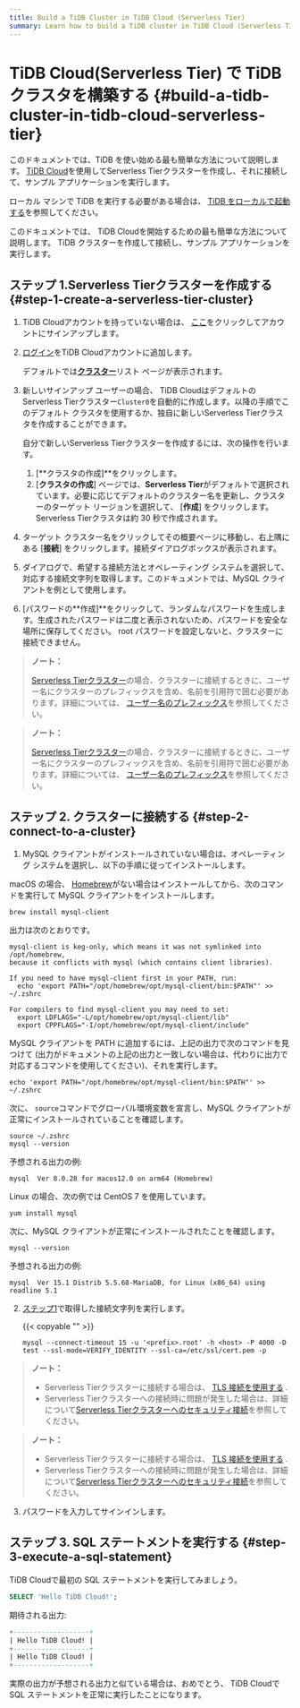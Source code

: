```yaml
---
title: Build a TiDB Cluster in TiDB Cloud (Serverless Tier)
summary: Learn how to build a TiDB cluster in TiDB Cloud (Serverless Tier) and connect to a TiDB Cloud cluster.
---
```


<!-- markdownlint-disable MD029 -->

# TiDB Cloud(Serverless Tier) で TiDBクラスタを構築する {#build-a-tidb-cluster-in-tidb-cloud-serverless-tier}

<CustomContent platform="tidb">

このドキュメントでは、TiDB を使い始める最も簡単な方法について説明します。 [TiDB Cloud](https://en.pingcap.com/tidb-cloud)を使用してServerless Tierクラスターを作成し、それに接続して、サンプル アプリケーションを実行します。

ローカル マシンで TiDB を実行する必要がある場合は、 [TiDB をローカルで起動する](/quick-start-with-tidb.md)を参照してください。

</CustomContent>

<CustomContent platform="tidb-cloud">

このドキュメントでは、 TiDB Cloudを開始するための最も簡単な方法について説明します。 TiDB クラスターを作成して接続し、サンプル アプリケーションを実行します。

</CustomContent>

## ステップ 1.Serverless Tierクラスターを作成する {#step-1-create-a-serverless-tier-cluster}

1.  TiDB Cloudアカウントを持っていない場合は、 [ここ](https://tidbcloud.com/free-trial)をクリックしてアカウントにサインアップします。

2.  [ログイン](https://tidbcloud.com/)をTiDB Cloudアカウントに追加します。

    デフォルトでは[**クラスター**](https://tidbcloud.com/console/clusters)リスト ページが表示されます。

3.  新しいサインアップ ユーザーの場合、 TiDB CloudはデフォルトのServerless Tierクラスター`Cluster0`を自動的に作成します。以降の手順でこのデフォルト クラスタを使用するか、独自に新しいServerless Tierクラスタを作成することができます。

    自分で新しいServerless Tierクラスターを作成するには、次の操作を行います。

    1.  [**クラスタの作成]**をクリックします。
    2.  [**クラスタの作成**] ページでは、<strong>Serverless Tier</strong>がデフォルトで選択されています。必要に応じてデフォルトのクラスター名を更新し、クラスターのターゲット リージョンを選択して、 [<strong>作成</strong>] をクリックします。 Serverless Tierクラスタは約 30 秒で作成されます。

4.  ターゲット クラスター名をクリックしてその概要ページに移動し、右上隅にある [**接続**] をクリックします。接続ダイアログボックスが表示されます。

5.  ダイアログで、希望する接続方法とオペレーティング システムを選択して、対応する接続文字列を取得します。このドキュメントでは、MySQL クライアントを例として使用します。

6.  [パスワードの**作成]**をクリックして、ランダムなパスワードを生成します。生成されたパスワードは二度と表示されないため、パスワードを安全な場所に保存してください。 root パスワードを設定しないと、クラスターに接続できません。

<CustomContent platform="tidb">

> **ノート：**
>
> [Serverless Tierクラスター](https://docs.pingcap.com/tidbcloud/select-cluster-tier#serverless-tier)の場合、クラスターに接続するときに、ユーザー名にクラスターのプレフィックスを含め、名前を引用符で囲む必要があります。詳細については、 [ユーザー名のプレフィックス](https://docs.pingcap.com/tidbcloud/select-cluster-tier#user-name-prefix)を参照してください。

</CustomContent>

<CustomContent platform="tidb-cloud">

> **ノート：**
>
> [Serverless Tierクラスター](/tidb-cloud/select-cluster-tier.md#serverless-tier-beta)の場合、クラスターに接続するときに、ユーザー名にクラスターのプレフィックスを含め、名前を引用符で囲む必要があります。詳細については、 [ユーザー名のプレフィックス](/tidb-cloud/select-cluster-tier.md#user-name-prefix)を参照してください。

</CustomContent>

## ステップ 2. クラスターに接続する {#step-2-connect-to-a-cluster}

1.  MySQL クライアントがインストールされていない場合は、オペレーティング システムを選択し、以下の手順に従ってインストールします。

<SimpleTab>

<div label="macOS">

macOS の場合、 [Homebrew](https://brew.sh/index)がない場合はインストールしてから、次のコマンドを実行して MySQL クライアントをインストールします。

```shell
brew install mysql-client
```

出力は次のとおりです。

```
mysql-client is keg-only, which means it was not symlinked into /opt/homebrew,
because it conflicts with mysql (which contains client libraries).

If you need to have mysql-client first in your PATH, run:
  echo 'export PATH="/opt/homebrew/opt/mysql-client/bin:$PATH"' >> ~/.zshrc

For compilers to find mysql-client you may need to set:
  export LDFLAGS="-L/opt/homebrew/opt/mysql-client/lib"
  export CPPFLAGS="-I/opt/homebrew/opt/mysql-client/include"
```

MySQL クライアントを PATH に追加するには、上記の出力で次のコマンドを見つけて (出力がドキュメントの上記の出力と一致しない場合は、代わりに出力で対応するコマンドを使用してください)、それを実行します。

```shell
echo 'export PATH="/opt/homebrew/opt/mysql-client/bin:$PATH"' >> ~/.zshrc
```

次に、 `source`コマンドでグローバル環境変数を宣言し、MySQL クライアントが正常にインストールされていることを確認します。

```shell
source ~/.zshrc
mysql --version
```

予想される出力の例:

```
mysql  Ver 8.0.28 for macos12.0 on arm64 (Homebrew)
```

</div>

<div label="Linux">

Linux の場合、次の例では CentOS 7 を使用しています。

```shell
yum install mysql
```

次に、MySQL クライアントが正常にインストールされたことを確認します。

```shell
mysql --version
```

予想される出力の例:

```
mysql  Ver 15.1 Distrib 5.5.68-MariaDB, for Linux (x86_64) using readline 5.1
```

</div>

</SimpleTab>

2.  [ステップ1](#step-1-create-a-serverless-tier-cluster)で取得した接続文字列を実行します。

    {{< copyable "" >}}

    ```shell
    mysql --connect-timeout 15 -u '<prefix>.root' -h <host> -P 4000 -D test --ssl-mode=VERIFY_IDENTITY --ssl-ca=/etc/ssl/cert.pem -p
    ```

<CustomContent platform="tidb">

> **ノート：**
>
> -   Serverless Tierクラスターに接続する場合は、 [TLS 接続を使用する](https://docs.pingcap.com/tidbcloud/secure-connections-to-serverless-tier-clusters) .
> -   Serverless Tierクラスターへの接続時に問題が発生した場合は、詳細について[Serverless Tierクラスターへのセキュリティ接続](https://docs.pingcap.com/tidbcloud/secure-connections-to-serverless-tier-clusters)を参照してください。

</CustomContent>

<CustomContent platform="tidb-cloud">

> **ノート：**
>
> -   Serverless Tierクラスターに接続する場合は、 [TLS 接続を使用する](/tidb-cloud/secure-connections-to-serverless-tier-clusters.md) .
> -   Serverless Tierクラスターへの接続時に問題が発生した場合は、詳細について[Serverless Tierクラスターへのセキュリティ接続](/tidb-cloud/secure-connections-to-serverless-tier-clusters.md)を参照してください。

</CustomContent>

3.  パスワードを入力してサインインします。

## ステップ 3. SQL ステートメントを実行する {#step-3-execute-a-sql-statement}

TiDB Cloudで最初の SQL ステートメントを実行してみましょう。

```sql
SELECT 'Hello TiDB Cloud!';
```

期待される出力:

```sql
+-------------------+
| Hello TiDB Cloud! |
+-------------------+
| Hello TiDB Cloud! |
+-------------------+
```

実際の出力が予想される出力と似ている場合は、おめでとう、 TiDB Cloudで SQL ステートメントを正常に実行したことになります。
